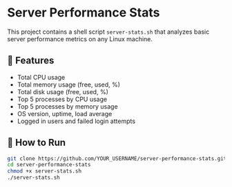 # Server Performance Stats

This project contains a shell script `server-stats.sh` that analyzes basic server performance metrics on any Linux machine.

## 🔧 Features

- Total CPU usage
- Total memory usage (free, used, %)
- Total disk usage (free, used, %)
- Top 5 processes by CPU usage
- Top 5 processes by memory usage
- OS version, uptime, load average
- Logged in users and failed login attempts

## 🚀 How to Run

```bash
git clone https://github.com/YOUR_USERNAME/server-performance-stats.git
cd server-performance-stats
chmod +x server-stats.sh
./server-stats.sh

